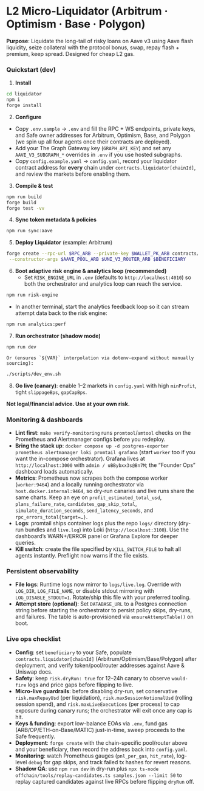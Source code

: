 # L2 Micro-Liquidator (Arbitrum · Optimism · Base · Polygon)

**Purpose**: Liquidate the long-tail of risky loans on Aave v3 using Aave flash liquidity, seize collateral with the protocol bonus, swap, repay flash + premium, keep spread. Designed for cheap L2 gas.

### Quickstart (dev)
1) **Install**
```bash
cd liquidator
npm i
forge install
```
2) **Configure**
- Copy `.env.sample` → `.env` and fill the RPC + WS endpoints, private keys, and Safe owner addresses for Arbitrum, Optimism, Base, and Polygon (we spin up all four agents once their contracts are deployed).
- Add your The Graph Gateway key (`GRAPH_API_KEY`) and set any `AAVE_V3_SUBGRAPH_*` overrides in `.env` if you use hosted subgraphs.
- Copy `config.example.yaml` → `config.yaml`, record your liquidator contract address for **every** chain under `contracts.liquidator[chainId]`, and review the markets before enabling them.

3) **Compile & test**
```bash
npm run build
forge build
forge test -vv
```

4) **Sync token metadata & policies**
```bash
npm run sync:aave
```

5) **Deploy Liquidator** (example: Arbitrum)
```bash
forge create --rpc-url $RPC_ARB --private-key $WALLET_PK_ARB contracts/Liquidator.sol:Liquidator \
 --constructor-args $AAVE_POOL_ARB $UNI_V3_ROUTER_ARB $BENEFICIARY
```

6) **Boot adaptive risk engine & analytics loop (recommended)**
   - Set `RISK_ENGINE_URL` in `.env` (defaults to `http://localhost:4010`) so both the orchestrator and analytics loop can reach the service.
```bash
npm run risk-engine
```
   - In another terminal, start the analytics feedback loop so it can stream attempt data back to the risk engine:
```bash
npm run analytics:perf
```

7) **Run orchestrator (shadow mode)**
```bash
npm run dev
```

	Or (ensures `${VAR}` interpolation via dotenv-expand without manually sourcing):
```bash
./scripts/dev_env.sh
```

8) **Go live (canary)**: enable 1–2 markets in `config.yaml` with high `minProfit`, tight `slippageBps`, `gapCapBps`.

**Not legal/financial advice. Use at your own risk.**

### Monitoring & dashboards

- **Lint first**: `make verify-monitoring` runs `promtool`/`amtool` checks on the Prometheus and Alertmanager configs before you redeploy.
- **Bring the stack up**: `docker compose up -d postgres-exporter prometheus alertmanager loki promtail grafana` (start `worker` too if you want the in-compose orchestrator). Grafana lives at `http://localhost:3000` with `admin / uBBybxx3s@Bn7M`; the “Founder Ops” dashboard loads automatically.
- **Metrics**: Prometheus now scrapes both the compose worker (`worker:9464`) and a locally running orchestrator via `host.docker.internal:9464`, so dry-run canaries and live runs share the same charts. Keep an eye on `profit_estimated_total_usd`, `plans_failure_rate`, `candidates_gap_skip_total`, `simulate_duration_seconds`, `send_latency_seconds`, and `rpc_errors_total{target=…}`.
- **Logs**: promtail ships container logs plus the repo `logs/` directory (dry-run bundles and `live.log`) into Loki (`http://localhost:3100`). Use the dashboard’s WARN+/ERROR panel or Grafana Explore for deeper queries.
- **Kill switch**: create the file specified by `KILL_SWITCH_FILE` to halt all agents instantly. Preflight now warns if the file exists.

### Persistent observability
- **File logs**: Runtime logs now mirror to `logs/live.log`. Override with `LOG_DIR`, `LOG_FILE_NAME`, or disable stdout mirroring with `LOG_DISABLE_STDOUT=1`. Rotate/ship this file with your preferred tooling.
- **Attempt store (optional)**: Set `DATABASE_URL` to a Postgres connection string before starting the orchestrator to persist policy skips, dry-runs, and failures. The table is auto-provisioned via `ensureAttemptTable()` on boot.

### Live ops checklist
- **Config**: set `beneficiary` to your Safe, populate `contracts.liquidator[chainId]` (Arbitrum/Optimism/Base/Polygon) after deployment, and verify token/pool/router addresses against Aave & Uniswap docs.
- **Safety**: keep `risk.dryRun: true` for 12–24h canary to observe `would-fire` logs and price gaps before flipping to live.
- **Micro-live guardrails**: before disabling dry-run, set conservative `risk.maxRepayUsd` (per liquidation), `risk.maxSessionNotionalUsd` (rolling session spend), and `risk.maxLiveExecutions` (per process) to cap exposure during canary runs; the orchestrator will exit once any cap is hit.
- **Keys & funding**: export low-balance EOAs via `.env`, fund gas (ARB/OP/ETH-on-Base/MATIC) just-in-time, sweep proceeds to the Safe frequently.
- **Deployment**: `forge create` with the chain-specific pool/router above and your beneficiary, then record the address back into `config.yaml`.
- **Monitoring**: watch Prometheus gauges (`pnl_per_gas`, `hit_rate`), log-level `debug` for gap skips, and track failed tx hashes for revert reasons.
- **Shadow QA**: use `npm run dev` in dry-run plus `npx ts-node offchain/tools/replay-candidates.ts samples.json --limit 50` to replay captured candidates against live RPCs before flipping `dryRun` off.
